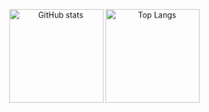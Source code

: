<div align="center">
  <img src="https://github-readme-stats.vercel.app/api?username=mobinaamrollahi&show_icons=true&theme=radical" alt="GitHub stats" height="170">
  <img src="https://github-readme-stats.vercel.app/api/top-langs/?username=mobinaamrollahi&layout=compact&theme=radical&langs_count=10" alt="Top Langs" height="170">
</div>
